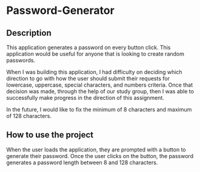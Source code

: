 # Password-Generator

## Description
This application generates a password on every button click. This application would be useful for anyone that is looking to create random passwords. 

When I was building this application, I had difficulty on deciding which direction to go with how the user should submit their requests for lowercase, uppercase, special characters, and numbers criteria. Once that decision was made, through the help of our study group, then I was able to successfully make progress in the direction of this assignment. 

In the future, I would like to fix the minimum of 8 characters and maximum of 128 characters. 

## How to use the project
When the user loads the application, they are prompted with a button to generate their password. Once the user clicks on the button, the password generates a password length between 8 and 128 characters. 